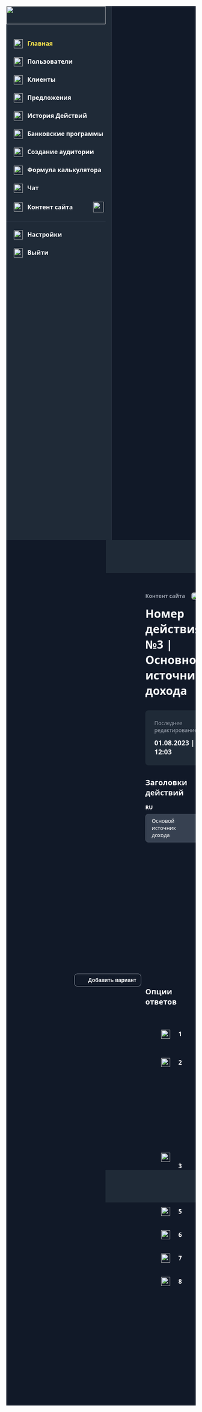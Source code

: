 <!DOCTYPE html>
<html lang="en">
<head>
	<meta charset="UTF-8">
	<meta name="viewport" content="width=device-width, initial-scale=1.0">
	<title>Контентстраницы№13.1Dropdown|Default|RU</title>
	<style>
		body {
			font-family: system-ui;
		}
		.box {
			width: 264px;
			height: 1px;
			background: #374151;
			margin-bottom: 24px;
		}
		.box2 {
			width: 1px;
			height: 1419px;
			background: #374151;
		}
		.button {
			flex-shrink: 0;
			display: flex;
			flex-direction: column;
			align-items: flex-start;
			background: none;
			border-radius: 8px;
			border: 1px solid #9CA3AF;
			padding: 10px 92px;
			text-align: left;
		}
		.button2 {
			flex-shrink: 0;
			display: flex;
			flex-direction: column;
			align-items: flex-start;
			background: #FBE54D;
			border-radius: 8px;
			border: none;
			padding: 10px 23px;
			text-align: left;
		}
		.button-row-view {
			display: flex;
			align-items: center;
			background: none;
			border-radius: 8px;
			border: 1px solid #9CA3AF;
			padding: 8px 12px;
			margin-right: 145px;
			gap: 8px;
			text-align: left;
		}
		.column {
			align-self: stretch;
			display: flex;
			flex-direction: column;
			align-items: flex-start;
			background: #111928;
			padding-bottom: 311px;
		}
		.column2 {
			flex-shrink: 0;
			display: flex;
			flex-direction: column;
			align-items: flex-start;
			padding-bottom: 749px;
		}
		.column3 {
			align-self: stretch;
			display: flex;
			flex-direction: column;
			align-items: flex-start;
			margin-bottom: 32px;
			margin-left: 370px;
			margin-right: 145px;
			gap: 16px;
		}
		.column4 {
			display: flex;
			flex-direction: column;
			align-items: flex-start;
			background: #1F2A37;
			border-radius: 8px;
			padding: 24px 89px 24px 24px;
			margin-bottom: 32px;
			margin-left: 370px;
			gap: 12px;
		}
		.column5 {
			display: flex;
			flex-direction: column;
			align-items: flex-start;
			margin-left: 370px;
			gap: 8px;
		}
		.column6 {
			align-self: stretch;
			display: flex;
			flex-direction: column;
			align-items: flex-start;
			margin-bottom: 37px;
			margin-left: 688px;
			margin-right: 463px;
			gap: 8px;
		}
		.column7 {
			flex-shrink: 0;
			display: flex;
			flex-direction: column;
			align-items: flex-start;
			gap: 8px;
		}
		.column8 {
			flex-shrink: 0;
			display: flex;
			flex-direction: column;
			align-items: center;
			gap: 8px;
		}
		.contain {
			background: #FFFFFF;
		}
		.image {
			width: 264px;
			height: 48px;
			margin-bottom: 40px;
			object-fit: fill;
		}
		.image2 {
			width: 24px;
			height: 24px;
			object-fit: fill;
		}
		.image3 {
			width: 24px;
			height: 24px;
			margin-right: 12px;
			object-fit: fill;
		}
		.image4 {
			width: 28px;
			height: 28px;
			object-fit: fill;
		}
		.image5 {
			width: 40px;
			height: 40px;
			object-fit: fill;
		}
		.image6 {
			width: 32px;
			height: 32px;
			object-fit: fill;
		}
		.image7 {
			border-radius: 6px;
			width: 20px;
			height: 20px;
			object-fit: fill;
		}
		.image8 {
			border-radius: 8px;
			width: 16px;
			height: 16px;
			object-fit: fill;
		}
		.image9 {
			width: 24px;
			height: 24px;
			margin-right: 22px;
			object-fit: fill;
		}
		.image10 {
			width: 32px;
			height: 32px;
			margin-right: 16px;
			object-fit: fill;
		}
		.image11 {
			width: 32px;
			height: 32px;
			margin-left: 1173px;
			object-fit: fill;
		}
		.image12 {
			width: 32px;
			height: 32px;
			margin-left: 1221px;
			object-fit: fill;
		}
		.image13 {
			width: 24px;
			height: 24px;
			margin-left: 412px;
			object-fit: fill;
		}
		.row-view {
			display: flex;
			align-items: flex-start;
			background: #1F2A37;
		}
		.row-view2 {
			display: flex;
			align-items: flex-start;
			margin-bottom: 24px;
			margin-left: 20px;
			gap: 12px;
		}
		.row-view3 {
			display: flex;
			align-items: flex-start;
			margin-bottom: 24px;
			margin-left: 20px;
			margin-right: 20px;
			gap: 12px;
		}
		.row-view4 {
			display: flex;
			align-items: center;
			margin-bottom: 23px;
			margin-left: 20px;
			margin-right: 20px;
		}
		.row-view5 {
			display: flex;
			align-items: flex-start;
			margin-left: 20px;
			gap: 12px;
		}
		.row-view6 {
			align-self: stretch;
			display: flex;
			justify-content: flex-end;
			align-items: center;
			background: #1F2A37;
			padding: 24px 40px 24px 667px;
			margin-bottom: 51px;
			margin-left: 265px;
			gap: 32px;
			box-shadow: 0px 2px 4px #0000000D;
		}
		.row-view7 {
			flex-shrink: 0;
			display: flex;
			align-items: center;
			gap: 15px;
		}
		.row-view8 {
			flex-shrink: 0;
			display: flex;
			align-items: center;
			gap: 12px;
		}
		.row-view9 {
			display: flex;
			align-items: center;
			border-radius: 6px;
			gap: 16px;
		}
		.row-view10 {
			align-self: stretch;
			display: flex;
			align-items: center;
			gap: 15px;
		}
		.row-view11 {
			display: flex;
			align-items: center;
			padding-left: 42px;
			padding-right: 42px;
			margin-bottom: 24px;
			margin-left: 370px;
			gap: 48px;
		}
		.row-view12 {
			flex-shrink: 0;
			display: flex;
			align-items: flex-start;
			padding-right: 2px;
			gap: 22px;
		}
		.row-view13 {
			flex-shrink: 0;
			display: flex;
			align-items: flex-start;
			gap: 20px;
		}
		.row-view14 {
			flex-shrink: 0;
			display: flex;
			align-items: flex-start;
			gap: 16px;
		}
		.row-view15 {
			display: flex;
			align-items: center;
			padding-left: 42px;
			padding-right: 42px;
			margin-bottom: 24px;
			margin-left: 370px;
		}
		.row-view16 {
			flex-shrink: 0;
			display: flex;
			align-items: flex-start;
			margin-right: 48px;
			gap: 20px;
		}
		.row-view17 {
			display: flex;
			align-items: flex-start;
			background: #1F2A37;
			padding: 24px 145px 24px 564px;
			margin-bottom: 5px;
			margin-left: 264px;
			gap: 16px;
		}
		.row-view18 {
			display: flex;
			align-items: center;
			padding-left: 42px;
			padding-right: 42px;
			margin-left: 370px;
		}
		.text {
			color: #FBE54D;
			font-size: 16px;
			font-weight: bold;
		}
		.text2 {
			color: #FFFFFF;
			font-size: 16px;
			font-weight: bold;
		}
		.text3 {
			color: #FFFFFF;
			font-size: 16px;
			font-weight: bold;
			margin-right: 54px;
		}
		.text4 {
			color: #F9FAFB;
			font-size: 14px;
			font-weight: bold;
		}
		.text5 {
			color: #9CA3AF;
			font-size: 14px;
			font-weight: bold;
		}
		.text6 {
			color: #F9FAFB;
			font-size: 30px;
			font-weight: bold;
		}
		.text7 {
			color: #9CA3AF;
			font-size: 14px;
		}
		.text8 {
			color: #F9FAFB;
			font-size: 18px;
			font-weight: bold;
		}
		.text9 {
			color: #F9FAFB;
			font-size: 20px;
			font-weight: bold;
			margin-bottom: 16px;
			margin-left: 370px;
		}
		.text10 {
			color: #FFFFFF;
			font-size: 14px;
			font-weight: bold;
		}
		.text11 {
			color: #FFFFFF;
			font-size: 14px;
		}
		.text12 {
			color: #FFFFFF;
			font-size: 14px;
			text-align: right;
		}
		.text13 {
			color: #F9FAFB;
			font-size: 20px;
			font-weight: bold;
			margin-bottom: 40px;
			margin-left: 370px;
		}
		.text14 {
			color: #FFFFFF;
			font-size: 16px;
			font-weight: bold;
			margin-right: 50px;
		}
		.text15 {
			color: #FFFFFF;
			font-size: 16px;
			font-weight: bold;
			margin-left: 458px;
		}
		.text16 {
			color: #111928;
			font-size: 14px;
			font-weight: bold;
		}
		.view {
			flex-shrink: 0;
			display: flex;
			flex-direction: column;
			align-items: center;
		}
		.view2 {
			flex-shrink: 0;
			display: flex;
			flex-direction: column;
			align-items: center;
			padding-bottom: 1px;
		}
		.view3 {
			display: flex;
			flex-direction: column;
			align-items: flex-start;
			background: #374151;
			border-radius: 8px;
			border: 1px solid #4B5563;
			padding: 8px 106px 9px 16px;
		}
		.view4 {
			align-self: stretch;
			display: flex;
			flex-direction: column;
			background: #374151;
			border-radius: 8px;
			border: 1px solid #4B5563;
			padding: 8px 16px 9px 16px;
		}
		.view5 {
			align-self: stretch;
			display: flex;
			flex-direction: column;
			align-items: flex-end;
		}
		.view6 {
			display: flex;
			flex-direction: column;
			align-items: flex-start;
			background: #374151;
			border-radius: 8px;
			border: 1px solid #4B5563;
			padding: 8px 212px 9px 16px;
		}
		.view7 {
			display: flex;
			flex-direction: column;
			align-items: center;
			background: #374151;
			border-radius: 8px;
			border: 1px solid #4B5563;
			padding: 8px 16px 9px 16px;
		}
		.view8 {
			flex-shrink: 0;
			display: flex;
			flex-direction: column;
			align-items: flex-start;
			background: #374151;
			border-radius: 8px;
			border: 1px solid #4B5563;
			padding: 8px 212px 9px 16px;
		}
		.view9 {
			flex-shrink: 0;
			display: flex;
			flex-direction: column;
			align-items: center;
			background: #374151;
			border-radius: 8px;
			border: 1px solid #4B5563;
			padding: 8px 16px 9px 16px;
		}
		.view10 {
			display: flex;
			flex-direction: column;
			align-items: flex-start;
			background: #374151;
			border-radius: 8px;
			border: 1px solid #4B5563;
			padding: 8px 212px 9px 16px;
			margin-left: 515px;
		}
		.view11 {
			align-self: stretch;
			display: flex;
			flex-direction: column;
			background: #374151;
			border-radius: 8px;
			border: 1px solid #4B5563;
			padding: 8px 16px 9px 16px;
			margin-left: 830px;
			margin-right: 315px;
		}
	</style>
</head>
<body>
		<div class="contain">
		<div class="column">
			<div class="row-view">
				<div class="column2">
					<img
						src="https://storage.googleapis.com/tagjs-prod.appspot.com/v1/bJ75Zn4C2U/mcu74j91_expires_30_days.png" 
						class="image"
					/>
					<div class="row-view2">
						<img
							src="https://storage.googleapis.com/tagjs-prod.appspot.com/v1/bJ75Zn4C2U/1qynvmxx_expires_30_days.png" 
							class="image2"
						/>
						<span class="text" >
							Главная
						</span>
					</div>
					<div class="row-view2">
						<img
							src="https://storage.googleapis.com/tagjs-prod.appspot.com/v1/bJ75Zn4C2U/16iimxf1_expires_30_days.png" 
							class="image2"
						/>
						<span class="text2" >
							Пользователи
						</span>
					</div>
					<div class="row-view2">
						<img
							src="https://storage.googleapis.com/tagjs-prod.appspot.com/v1/bJ75Zn4C2U/1truz3oi_expires_30_days.png" 
							class="image2"
						/>
						<span class="text2" >
							Клиенты
						</span>
					</div>
					<div class="row-view2">
						<img
							src="https://storage.googleapis.com/tagjs-prod.appspot.com/v1/bJ75Zn4C2U/zisp923j_expires_30_days.png" 
							class="image2"
						/>
						<span class="text2" >
							Предложения
						</span>
					</div>
					<div class="row-view2">
						<img
							src="https://storage.googleapis.com/tagjs-prod.appspot.com/v1/bJ75Zn4C2U/qv1fezv7_expires_30_days.png" 
							class="image2"
						/>
						<span class="text2" >
							История Действий
						</span>
					</div>
					<div class="row-view2">
						<img
							src="https://storage.googleapis.com/tagjs-prod.appspot.com/v1/bJ75Zn4C2U/9soh1i99_expires_30_days.png" 
							class="image2"
						/>
						<span class="text2" >
							Банковские программы
						</span>
					</div>
					<div class="row-view3">
						<img
							src="https://storage.googleapis.com/tagjs-prod.appspot.com/v1/bJ75Zn4C2U/erylheql_expires_30_days.png" 
							class="image2"
						/>
						<span class="text2" >
							Создание аудитории
						</span>
					</div>
					<div class="row-view2">
						<img
							src="https://storage.googleapis.com/tagjs-prod.appspot.com/v1/bJ75Zn4C2U/c8i45yb6_expires_30_days.png" 
							class="image2"
						/>
						<span class="text2" >
							Формула калькулятора
						</span>
					</div>
					<div class="row-view2">
						<img
							src="https://storage.googleapis.com/tagjs-prod.appspot.com/v1/bJ75Zn4C2U/lchq9yvl_expires_30_days.png" 
							class="image2"
						/>
						<span class="text2" >
							Чат
						</span>
					</div>
					<div class="row-view4">
						<img
							src="https://storage.googleapis.com/tagjs-prod.appspot.com/v1/bJ75Zn4C2U/dq4wrfl5_expires_30_days.png" 
							class="image3"
						/>
						<span class="text3" >
							Контент сайта
						</span>
						<img
							src="https://storage.googleapis.com/tagjs-prod.appspot.com/v1/bJ75Zn4C2U/dvt6vr1m_expires_30_days.png" 
							class="image4"
						/>
					</div>
					<div class="box">
					</div>
					<div class="row-view2">
						<img
							src="https://storage.googleapis.com/tagjs-prod.appspot.com/v1/bJ75Zn4C2U/45wxstta_expires_30_days.png" 
							class="image2"
						/>
						<span class="text2" >
							Настройки
						</span>
					</div>
					<div class="row-view5">
						<img
							src="https://storage.googleapis.com/tagjs-prod.appspot.com/v1/bJ75Zn4C2U/tl0f26nb_expires_30_days.png" 
							class="image2"
						/>
						<span class="text2" >
							Выйти
						</span>
					</div>
				</div>
				<div class="box2">
				</div>
			</div>
			<div class="row-view6">
				<div class="row-view7">
					<span class="text4" >
						Русский
					</span>
					<img
						src="https://storage.googleapis.com/tagjs-prod.appspot.com/v1/bJ75Zn4C2U/gege4p72_expires_30_days.png" 
						class="image2"
					/>
				</div>
				<img
					src="https://storage.googleapis.com/tagjs-prod.appspot.com/v1/bJ75Zn4C2U/8nsptlsg_expires_30_days.png" 
					class="image5"
				/>
				<img
					src="https://storage.googleapis.com/tagjs-prod.appspot.com/v1/bJ75Zn4C2U/fga1vvly_expires_30_days.png" 
					class="image5"
				/>
				<div class="row-view8">
					<img
						src="https://storage.googleapis.com/tagjs-prod.appspot.com/v1/bJ75Zn4C2U/0ow0ymly_expires_30_days.png" 
						class="image6"
					/>
					<div class="view">
						<span class="text4" >
							Александр пушкин
						</span>
					</div>
					<img
						src="https://storage.googleapis.com/tagjs-prod.appspot.com/v1/bJ75Zn4C2U/goc7sf6x_expires_30_days.png" 
						class="image2"
					/>
				</div>
			</div>
			<div class="column3">
				<div class="row-view9">
					<div class="view2">
						<span class="text5" >
							Контент сайта
						</span>
					</div>
					<img
						src="https://storage.googleapis.com/tagjs-prod.appspot.com/v1/bJ75Zn4C2U/ziif730l_expires_30_days.png" 
						class="image7"
					/>
					<div class="view2">
						<span class="text5" >
							Главная страница Страница  №1
						</span>
					</div>
					<img
						src="https://storage.googleapis.com/tagjs-prod.appspot.com/v1/bJ75Zn4C2U/au9tj9zm_expires_30_days.png" 
						class="image7"
					/>
					<div class="view2">
						<span class="text5" >
							Действие №3
						</span>
					</div>
				</div>
				<div class="row-view10">
					<span class="text6" >
						Номер дейcтвия №3 | Основной источник дохода
					</span>
					<div class="view2">
						<span class="text7" >
							Home_page
						</span>
					</div>
				</div>
			</div>
			<div class="column4">
				<span class="text7" >
					Последнее редактирование
				</span>
				<span class="text8" >
					01.08.2023 | 12:03
				</span>
			</div>
			<span class="text9" >
				Заголовки действий
			</span>
			<div class="column5">
				<span class="text10" >
					RU
				</span>
				<div class="view3">
					<span class="text11" >
						Основой источник дохода
					</span>
				</div>
			</div>
			<div class="column6">
				<span class="text10" >
					HEB
				</span>
				<div class="view4">
					<span class="text12" >
						מקור הכנסה עיקרי
					</span>
				</div>
			</div>
			<div class="view5">
				<button class="button-row-view"
					onclick="alert('Pressed!')"}>
					<img
						src="https://storage.googleapis.com/tagjs-prod.appspot.com/v1/bJ75Zn4C2U/bdncpu55_expires_30_days.png" 
						class="image8"
					/>
					<span class="text4" >
						Добавить вариант
					</span>
				</button>
			</div>
			<span class="text13" >
				Опции ответов
			</span>
			<div class="row-view11">
				<div class="row-view12">
					<img
						src="https://storage.googleapis.com/tagjs-prod.appspot.com/v1/bJ75Zn4C2U/31lzjl52_expires_30_days.png" 
						class="image2"
					/>
					<span class="text2" >
						1
					</span>
				</div>
				<div class="row-view13">
					<div class="column7">
						<span class="text10" >
							RU
						</span>
						<div class="view6">
							<span class="text11" >
								Cотрудник
							</span>
						</div>
					</div>
					<div class="column8">
						<span class="text10" >
							HEB
						</span>
						<div class="view7">
							<span class="text11" >
								עוֹבֵד
							</span>
						</div>
					</div>
				</div>
				<div class="row-view14">
					<img
						src="https://storage.googleapis.com/tagjs-prod.appspot.com/v1/bJ75Zn4C2U/zt1g50bj_expires_30_days.png" 
						class="image6"
					/>
					<img
						src="https://storage.googleapis.com/tagjs-prod.appspot.com/v1/bJ75Zn4C2U/lh8qj1yg_expires_30_days.png" 
						class="image6"
					/>
				</div>
			</div>
			<div class="row-view15">
				<img
					src="https://storage.googleapis.com/tagjs-prod.appspot.com/v1/bJ75Zn4C2U/evdck0hl_expires_30_days.png" 
					class="image9"
				/>
				<span class="text14" >
					2
				</span>
				<div class="row-view16">
					<div class="view8">
						<span class="text11" >
							Cотрудник
						</span>
					</div>
					<div class="view9">
						<span class="text11" >
							עוֹבֵד
						</span>
					</div>
				</div>
				<img
					src="https://storage.googleapis.com/tagjs-prod.appspot.com/v1/bJ75Zn4C2U/qttywmvv_expires_30_days.png" 
					class="image10"
				/>
				<img
					src="https://storage.googleapis.com/tagjs-prod.appspot.com/v1/bJ75Zn4C2U/latxvoqs_expires_30_days.png" 
					class="image6"
				/>
			</div>
			<div class="view10">
				<span class="text11" >
					Cотрудник
				</span>
			</div>
			<div class="view11">
				<span class="text12" >
					עוֹבֵד
				</span>
			</div>
			<img
				src="https://storage.googleapis.com/tagjs-prod.appspot.com/v1/bJ75Zn4C2U/t4r2pknj_expires_30_days.png" 
				class="image11"
			/>
			<img
				src="https://storage.googleapis.com/tagjs-prod.appspot.com/v1/bJ75Zn4C2U/6t77ty0h_expires_30_days.png" 
				class="image12"
			/>
			<img
				src="https://storage.googleapis.com/tagjs-prod.appspot.com/v1/bJ75Zn4C2U/v69w7sst_expires_30_days.png" 
				class="image13"
			/>
			<span class="text15" >
				3
			</span>
			<div class="row-view17">
				<button class="button"
					onclick="alert('Pressed!')"}>
					<span class="text4" >
						Назад
					</span>
				</button>
				<button class="button2"
					onclick="alert('Pressed!')"}>
					<span class="text16" >
						Сохранить и опубликовать
					</span>
				</button>
			</div>
			<div class="row-view15">
				<img
					src="https://storage.googleapis.com/tagjs-prod.appspot.com/v1/bJ75Zn4C2U/jrorbh9e_expires_30_days.png" 
					class="image9"
				/>
				<span class="text14" >
					5
				</span>
				<div class="row-view16">
					<div class="view8">
						<span class="text11" >
							Cотрудник
						</span>
					</div>
					<div class="view9">
						<span class="text11" >
							עוֹבֵד
						</span>
					</div>
				</div>
				<img
					src="https://storage.googleapis.com/tagjs-prod.appspot.com/v1/bJ75Zn4C2U/a469bfkd_expires_30_days.png" 
					class="image10"
				/>
				<img
					src="https://storage.googleapis.com/tagjs-prod.appspot.com/v1/bJ75Zn4C2U/cxogg2zt_expires_30_days.png" 
					class="image6"
				/>
			</div>
			<div class="row-view15">
				<img
					src="https://storage.googleapis.com/tagjs-prod.appspot.com/v1/bJ75Zn4C2U/w8erywji_expires_30_days.png" 
					class="image9"
				/>
				<span class="text14" >
					6
				</span>
				<div class="row-view16">
					<div class="view8">
						<span class="text11" >
							Cотрудник
						</span>
					</div>
					<div class="view9">
						<span class="text11" >
							עוֹבֵד
						</span>
					</div>
				</div>
				<img
					src="https://storage.googleapis.com/tagjs-prod.appspot.com/v1/bJ75Zn4C2U/trarnvp1_expires_30_days.png" 
					class="image10"
				/>
				<img
					src="https://storage.googleapis.com/tagjs-prod.appspot.com/v1/bJ75Zn4C2U/rrowxkkn_expires_30_days.png" 
					class="image6"
				/>
			</div>
			<div class="row-view15">
				<img
					src="https://storage.googleapis.com/tagjs-prod.appspot.com/v1/bJ75Zn4C2U/rh0wm089_expires_30_days.png" 
					class="image9"
				/>
				<span class="text14" >
					7
				</span>
				<div class="row-view16">
					<div class="view8">
						<span class="text11" >
							Cотрудник
						</span>
					</div>
					<div class="view9">
						<span class="text11" >
							עוֹבֵד
						</span>
					</div>
				</div>
				<img
					src="https://storage.googleapis.com/tagjs-prod.appspot.com/v1/bJ75Zn4C2U/zrfcp2ev_expires_30_days.png" 
					class="image10"
				/>
				<img
					src="https://storage.googleapis.com/tagjs-prod.appspot.com/v1/bJ75Zn4C2U/z2vojd47_expires_30_days.png" 
					class="image6"
				/>
			</div>
			<div class="row-view18">
				<img
					src="https://storage.googleapis.com/tagjs-prod.appspot.com/v1/bJ75Zn4C2U/qspj486g_expires_30_days.png" 
					class="image9"
				/>
				<span class="text14" >
					8
				</span>
				<div class="row-view16">
					<div class="view8">
						<span class="text11" >
							Cотрудник
						</span>
					</div>
					<div class="view9">
						<span class="text11" >
							עוֹבֵד
						</span>
					</div>
				</div>
				<img
					src="https://storage.googleapis.com/tagjs-prod.appspot.com/v1/bJ75Zn4C2U/7b2su6qv_expires_30_days.png" 
					class="image10"
				/>
				<img
					src="https://storage.googleapis.com/tagjs-prod.appspot.com/v1/bJ75Zn4C2U/zpi9wt96_expires_30_days.png" 
					class="image6"
				/>
			</div>
		</div>
	</div>
</body>
</html>